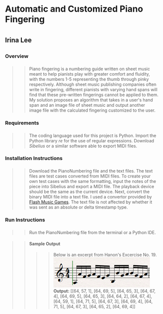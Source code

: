 # Automatic and Customized Piano Fingering <h1>
  ## Irina Lee <h2>
  
  ### Overview <h3>
  >> Piano fingering is a numbering guide written on sheet music meant to help pianists play with greater comfort and fluidity, with the numbers 1-5 representing the thumb through pinky respectively. Although sheet music publishing companies often write in fingering, different pianists with varying hand spans will find that these pre-written fingerings cannot be applied to them. My solution proposes an algorithm that takes in a user's hand span and an image file of sheet music and output another image file with the calculated fingering customized to the user.
  
  ### Requirements <h3>
  >> The coding language used for this project is Python. Import the Python library *re* for the use of regular expressions. Download *Sibelius* or a similar software able to export MIDI files.
  
  ### Installation Instructions <h3>
  >> Download the PianoNumbering file and the text files. The text files are test cases converted from MIDI files. To create your own test cases with the same formatting, input the notes of the piece into Sibelius and export a MIDI file. The playback device should be the same as the current device. Next, convert the binary MIDI file into a text file. I used a convertor provided by [Flash Music Games](http://flashmusicgames.com/midi/mid2txt.php). The text file is not affected by whether it was sent as an absolute or delta timestamp type.
  
  ### Run Instructions <h3>
  >> Run the PianoNumbering file from the terminal or a Python IDE.
  
  >> #### Sample Output <h4>
  >>>> Below is an excerpt from Hanon's Excercise No. 19.\
  >>>> ![alt text](https://raw.githubusercontent.com/IrinaLee521/Irina-Lee/master/Resources/Hanon19.PNG)\
  >>>> **Output:** [[64, 57, 1], [64, 69, 5], [64, 65, 3], [64, 67, 4], [64, 69, 5], [64, 65, 3], [64, 64, 2], [64, 67, 4], [64, 59, 1], [64, 71, 5], [64, 67, 3], [64, 69, 4], [64, 71, 5], [64, 67, 3], [64, 65, 2], [64, 69, 4]]

  
  
